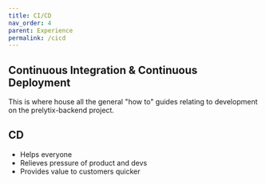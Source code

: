 ```yaml
---
title: CI/CD
nav_order: 4
parent: Experience
permalink: /cicd
---
```


## Continuous Integration & Continuous Deployment

This is where house all the general "how to" guides relating to development on the prelytix-backend project.

## CD

- Helps everyone
- Relieves pressure of product and devs
- Provides value to customers quicker
